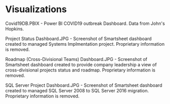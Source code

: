 # Visualizations

Covid19DB.PBIX - Power BI COVID19 outbreak Dashboard.  Data from John's Hopkins.

Project Status Dashboard.JPG - Screenshot of Smartsheet dashboard created to managed Systems Implmentation project.  Proprietary information is removed.

Roadmap (Cross-Divisional Teams) Dashboard.JPG - Screenshot of Smartsheet dashboard created to provide company leadership a view of cross-divisional projects status and roadmap.  Proprietary information is removed. 

SQL Server Project Dashboard.JPG - Screenshot of Smartsheet dashboard created to managed SQL Server 2008 to SQL Server 2016 migration.  Proprietary information is removed.
